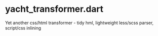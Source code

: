 # yacht_transformer.dart
Yet another css/html transformer - tidy hml, lightweight less/scss parser, script/css inlining
